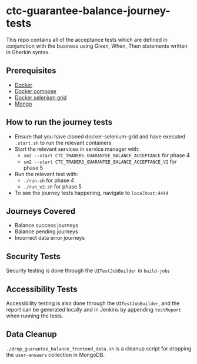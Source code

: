 
# ctc-guarantee-balance-journey-tests

This repo contains all of the acceptance tests which are defined in conjunction with the business using Given, When, 
Then statements written in Gherkin syntax. 

## Prerequisites
* [Docker](https://docs.tax.service.gov.uk/mdtp-handbook/documentation/developer-set-up/install-docker.html#check-you-ve-completed-this-step-successfully)
* [Docker compose](https://hub.docker.com/r/docker/compose?uuid=c91d211a-bf86-464c-9915-6cbd98c757d4%0A)
* [Docker selenium grid](https://github.com/hmrc/docker-selenium-grid)
* [Mongo](https://hub.docker.com/_/mongo?uuid=c91d211a-bf86-464c-9915-6cbd98c757d4%0A)
    
## How to run the journey tests
* Ensure that you have cloned docker-selenium-grid and have executed `.start.sh` to run the relevant containers
* Start the relevant services in service manager with:
  * `sm2 --start CTC_TRADERS_GUARANTEE_BALANCE_ACCEPTANCE` for phase 4
  * `sm2 --start CTC_TRADERS_GUARANTEE_BALANCE_ACCEPTANCE_V2` for phase 5
* Run the relevant test with:
  * `./run.sh` for phase 4
  * `./run_v2.sh` for phase 5
* To see the journey tests happening, navigate to `localhost:4444`

## Journeys Covered
* Balance success journeys
* Balance pending journeys
* Incorrect data error journeys

## Security Tests
Security testing is done through the `UITestJobBuilder` in `build-jobs`

## Accessibility Tests
Accessibility testing is also done through the `UITestJobBuilder`, and the report can be generated locally and in Jenkins by appending `testReport` when running the tests.

## Data Cleanup
`./drop_guarantee_balance_frontend_data.sh` is a cleanup script for dropping the `user-answers` collection in MongoDB.